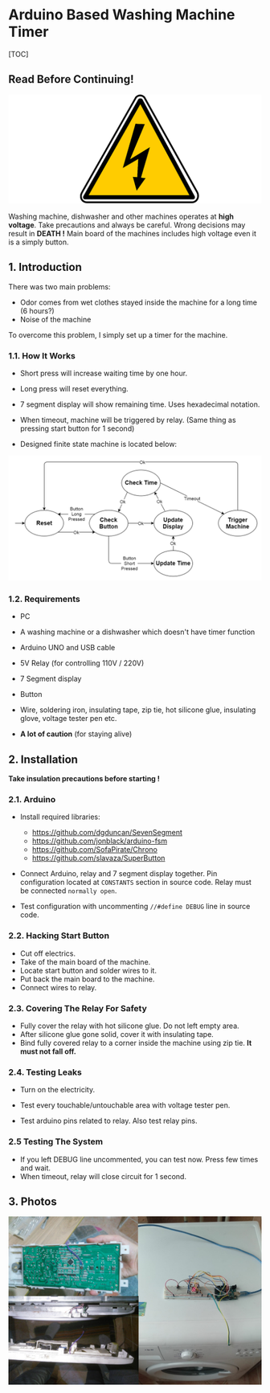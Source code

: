 # Arduino Based Washing Machine Timer

[TOC]

## Read Before Continuing!

![high_voltage](img/high_voltage.png)

Washing machine, dishwasher and other machines operates at **high voltage**. Take precautions and always be careful. Wrong decisions may result in **DEATH !** Main board of the machines includes high voltage even it is a simply button. 

## 1. Introduction

There was two main problems:

- Odor comes from wet clothes stayed inside the machine for a long time (6 hours?)
- Noise of the machine

To overcome this problem, I simply set up a timer for the machine. 

### 1.1. How It Works

- Short press will increase waiting time by one hour.
- Long press will reset everything.
- 7 segment display will show remaining time. Uses hexadecimal notation.

- When timeout, machine will be triggered by relay. (Same thing as pressing start button for 1 second)
- Designed finite state machine is located below:

![](img/finite_state_machine.png)

### 1.2. Requirements

- PC

- A washing machine or a dishwasher which doesn't have timer function
- Arduino UNO and USB cable
- 5V Relay (for controlling 110V / 220V)
- 7 Segment display
- Button
- Wire, soldering iron, insulating tape, zip tie, hot silicone glue, insulating glove, voltage tester pen etc.
- **A lot of caution** (for staying alive)

## 2. Installation

**Take insulation precautions before starting !**

### 2.1. Arduino

- Install required libraries:
  - https://github.com/dgduncan/SevenSegment
  - https://github.com/jonblack/arduino-fsm
  - https://github.com/SofaPirate/Chrono
  - https://github.com/slavaza/SuperButton

- Connect Arduino, relay and 7 segment display together. Pin configuration located at `CONSTANTS` section in source code. Relay must be connected `normally open`.
- Test configuration with uncommenting `//#define DEBUG` line in source code.

### 2.2. Hacking Start Button

- Cut off electrics.
- Take of the main board of the machine.
- Locate start button and solder wires to it.
- Put back the main board to the machine.
- Connect wires to relay.

### 2.3. Covering The Relay For Safety

- Fully cover the relay with hot silicone glue. Do not left empty area. 
- After silicone glue gone solid, cover it with insulating tape.
- Bind fully covered relay to a corner inside the machine using zip tie. **It must not fall off.**

### 2.4. Testing Leaks

- Turn on the electricity.

- Test every touchable/untouchable area with voltage tester pen. 
- Test arduino pins related to relay. Also test relay pins.

### 2.5 Testing The System

- If you left DEBUG line uncommented, you can test now. Press few times and wait.
- When timeout, relay will close circuit for 1 second.

## 3. Photos

![photos](img/photos.jpg)